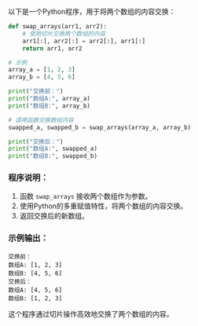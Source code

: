 以下是一个Python程序，用于将两个数组的内容交换：

```python
def swap_arrays(arr1, arr2):
    # 使用切片交换两个数组的内容
    arr1[:], arr2[:] = arr2[:], arr1[:]
    return arr1, arr2

# 示例
array_a = [1, 2, 3]
array_b = [4, 5, 6]

print("交换前：")
print("数组A:", array_a)
print("数组B:", array_b)

# 调用函数交换数组内容
swapped_a, swapped_b = swap_arrays(array_a, array_b)

print("交换后：")
print("数组A:", swapped_a)
print("数组B:", swapped_b)
```

### 程序说明：
1. 函数 `swap_arrays` 接收两个数组作为参数。
2. 使用Python的多重赋值特性，将两个数组的内容交换。
3. 返回交换后的新数组。

### 示例输出：
```
交换前：
数组A: [1, 2, 3]
数组B: [4, 5, 6]
交换后：
数组A: [4, 5, 6]
数组B: [1, 2, 3]
```

这个程序通过切片操作高效地交换了两个数组的内容。